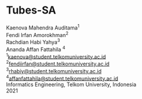 # Tubes-SA
Kaenova Mahendra Auditama<sup>1</sup><br>
Fendi Irfan Amorokhman<sup>2</sup><br>
Rachdian Habi Yahya<sup>3</sup><br>
Ananda Affan Fattahila <sup>4</sup><br>
<sup>1</sup><a href="kaenova@student.telkomuniversity.ac.id">kaenova@student.telkomuniversity.ac.id</a><br>
<sup>2</sup><a href="fendiirfan@student.telkomuniversity.ac.id">fendiirfan@student.telkomuniversity.ac.id</a><br>
<sup>3</sup><a href="rhabiy@student.telkomuniversity.ac.id">rhabiy@student.telkomuniversity.ac.id</a><br>
<sup>4</sup><a href="affanfattahila@student.telkomuniversity.ac.id">affanfattahila@student.telkomuniversity.ac.id</a><br>
Informatics Engineering, Telkom University, Indonesia<br>
2021